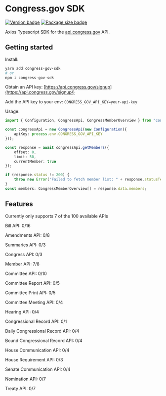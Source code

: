 # Congress.gov SDK

[![Version badge](https://badgen.net/github/release/basonjar/congress-gov-sdk)](https://github.com/basonjar/congress-gov-sdk)
[![Package size badge](https://badgen.net/bundlephobia/minzip/congress-gov-sdk)](https://bundlephobia.com/package/congress-gov-sdk)

Axios Typescript SDK for the [api.congress.gov](https://www.api.congress.gov/) API.

## Getting started
Install:
```bash
yarn add congress-gov-sdk
# or
npm i congress-gov-sdk
```

Obtain an API key: [https://api.congress.gov/signup](https://api.congress.gov/signup/)

Add the API key to your env:
```CONGRESS_GOV_API_KEY=your-api-key```


Usage:

```ts
import { Configuration, CongressApi, CongressMemberOverview } from "congress-gov-sdk";

const congressApi = new CongressApi(new Configuration({
    apiKey: process.env.CONGRESS_GOV_API_KEY
}));

const response = await congressApi.getMembers({
    offset: 0,
    limit: 50,
    currentMember: true
});

if (response.status != 200) {
    throw new Error("Failed to fetch member list: " + response.statusText);
}
const members: CongressMemberOverview[] = response.data.members;
```

## Features
Currently only supports 7 of the 100 available APIs

Bill API: 0/16

Amendments API: 0/8

Summaries API: 0/3

Congress API: 0/3

Member API: 7/8

Committee API: 0/10

Committee Report API: 0/5

Committee Print API: 0/5

Committee Meeting API: 0/4

Hearing API: 0/4

Congressional Record API: 0/1

Daily Congressional Record API: 0/4

Bound Congressional Record API: 0/4

House Communication API: 0/4

House Requirement API: 0/3

Senate Communication API: 0/4

Nomination API: 0/7

Treaty API: 0/7
